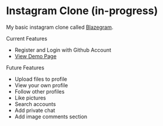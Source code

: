# Instagram Clone (in-progress)

My basic instagram clone called [Blazegram](https://blazegram.bjnunez.com).

Current Features
* Register and Login with Github Account
* [View Demo Page](https://blazegram.bjnunez.com/u/demo_account)

Future Features
* Upload files to profile
* View your own profile
* Follow other profiles
* Like pictures
* Search accounts
* Add private chat
* Add image comments section

